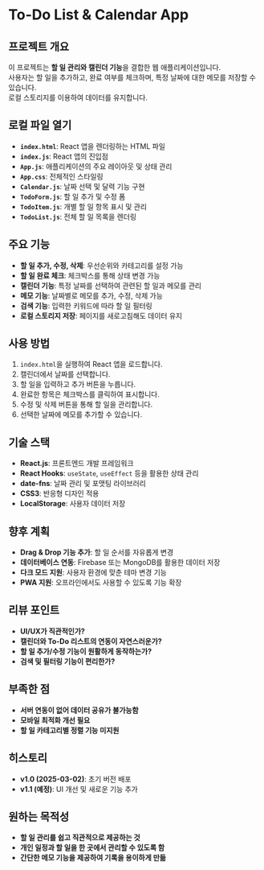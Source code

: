# To-Do List & Calendar App

## 프로젝트 개요
이 프로젝트는 **할 일 관리와 캘린더 기능**을 결합한 웹 애플리케이션입니다.  
사용자는 할 일을 추가하고, 완료 여부를 체크하며, 특정 날짜에 대한 메모를 저장할 수 있습니다.  
로컬 스토리지를 이용하여 데이터를 유지합니다.

## 로컬 파일 열기
- **`index.html`**: React 앱을 렌더링하는 HTML 파일  
- **`index.js`**: React 앱의 진입점  
- **`App.js`**: 애플리케이션의 주요 레이아웃 및 상태 관리  
- **`App.css`**: 전체적인 스타일링  
- **`Calendar.js`**: 날짜 선택 및 달력 기능 구현  
- **`TodoForm.js`**: 할 일 추가 및 수정 폼  
- **`TodoItem.js`**: 개별 할 일 항목 표시 및 관리  
- **`TodoList.js`**: 전체 할 일 목록을 렌더링  

## 주요 기능
- **할 일 추가, 수정, 삭제**: 우선순위와 카테고리를 설정 가능  
- **할 일 완료 체크**: 체크박스를 통해 상태 변경 가능  
- **캘린더 기능**: 특정 날짜를 선택하여 관련된 할 일과 메모를 관리  
- **메모 기능**: 날짜별로 메모를 추가, 수정, 삭제 가능  
- **검색 기능**: 입력한 키워드에 따라 할 일 필터링  
- **로컬 스토리지 저장**: 페이지를 새로고침해도 데이터 유지  

## 사용 방법
1. `index.html`을 실행하여 React 앱을 로드합니다.  
2. 캘린더에서 날짜를 선택합니다.  
3. 할 일을 입력하고 추가 버튼을 누릅니다.  
4. 완료한 항목은 체크박스를 클릭하여 표시합니다.  
5. 수정 및 삭제 버튼을 통해 할 일을 관리합니다.  
6. 선택한 날짜에 메모를 추가할 수 있습니다.  

## 기술 스택
- **React.js**: 프론트엔드 개발 프레임워크  
- **React Hooks**: `useState`, `useEffect` 등을 활용한 상태 관리  
- **date-fns**: 날짜 관리 및 포맷팅 라이브러리  
- **CSS3**: 반응형 디자인 적용  
- **LocalStorage**: 사용자 데이터 저장  

## 향후 계획
- **Drag & Drop 기능 추가**: 할 일 순서를 자유롭게 변경  
- **데이터베이스 연동**: Firebase 또는 MongoDB를 활용한 데이터 저장  
- **다크 모드 지원**: 사용자 환경에 맞춘 테마 변경 기능  
- **PWA 지원**: 오프라인에서도 사용할 수 있도록 기능 확장  

## 리뷰 포인트
- **UI/UX가 직관적인가?**  
- **캘린더와 To-Do 리스트의 연동이 자연스러운가?**  
- **할 일 추가/수정 기능이 원활하게 동작하는가?**  
- **검색 및 필터링 기능이 편리한가?**  

## 부족한 점
- **서버 연동이 없어 데이터 공유가 불가능함**  
- **모바일 최적화 개선 필요**  
- **할 일 카테고리별 정렬 기능 미지원**  

## 히스토리
- **v1.0 (2025-03-02)**: 초기 버전 배포  
- **v1.1 (예정)**: UI 개선 및 새로운 기능 추가  

## 원하는 목적성
- **할 일 관리를 쉽고 직관적으로 제공하는 것**  
- **개인 일정과 할 일을 한 곳에서 관리할 수 있도록 함**  
- **간단한 메모 기능을 제공하여 기록을 용이하게 만듦**  
